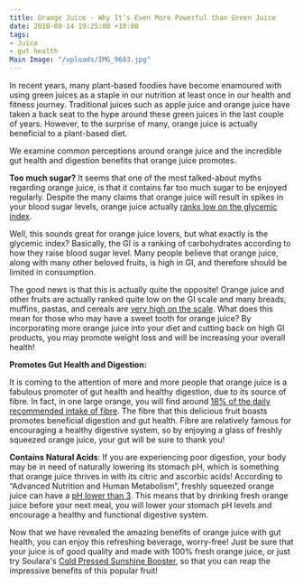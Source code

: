 ```yaml
---
title: Orange Juice - Why It’s Even More Powerful than Green Juice
date: 2018-09-14 19:25:00 +10:00
tags:
- Juice
- gut health
Main Image: "/uploads/IMG_9683.jpg"
---
```


In recent years, many plant-based foodies have become enamoured with using green juices as a staple in our nutrition at least once in our health and fitness journey. Traditional juices such as apple juice and orange juice have taken a back seat to the hype around these green juices in the last couple of years. However, to the surprise of many, orange juice is actually beneficial to a plant-based diet.

We examine common perceptions around orange juice and the incredible gut health and digestion benefits that orange juice promotes.

**Too much sugar?**
It seems that one of the most talked-about myths regarding orange juice, is that it contains far too much sugar to be enjoyed regularly. Despite the many claims that orange juice will result in spikes in your blood sugar levels, orange juice actually [ranks low on the glycemic index](https://www.healthline.com/nutrition/foods/oranges#section2).

Well, this sounds great for orange juice lovers, but what exactly is the glycemic index? Basically, the GI is a ranking of carbohydrates according to how they raise blood sugar level. Many people believe that orange juice, along with many other beloved fruits, is high in GI, and therefore should be limited in consumption.

The good news is that this is actually quite the opposite! Orange juice and other fruits are actually ranked quite low on the GI scale and many breads, muffins, pastas, and cereals are [very high on the scale](https://www.harpersbazaar.com/beauty/diet-fitness/a10439/orange-juice-over-green-juice/). What does this mean for those who may have a sweet tooth for orange juice? By incorporating more orange juice into your diet and cutting back on high GI products, you may promote weight loss and will be increasing your overall health!

**Promotes Gut Health and Digestion:**

It is coming to the attention of more and more people that orange juice is a fabulous promoter of gut health and healthy digestion, due to its source of fibre. In fact, in one large orange, you will find around [18% of the daily recommended intake of fibre](https://www.healthline.com/nutrition/foods/oranges#section2). The fibre that this delicious fruit boasts promotes beneficial digestion and gut health. Fibre are relatively famous for encouraging a healthy digestive system, so by enjoying a glass of freshly squeezed orange juice, your gut will be sure to thank you!

**Contains Natural Acids**: If you are experiencing poor digestion, your body may be in need of naturally lowering its stomach pH, which is something that orange juice thrives in with its citric and ascorbic acids! According to “Advanced Nutrition and Human Metabolism”, freshly squeezed orange juice can have a [pH lower than 3](https://www.livestrong.com/article/545595-orange-juice-for-your-digestion/). This means that by drinking fresh orange juice before your next meal, you will lower your stomach pH levels and encourage a healthy and functional digestive system.

Now that we have revealed the amazing benefits of orange juice with gut health, you can enjoy this refreshing beverage, worry-free! Just be sure that your juice is of good quality and made with 100% fresh orange juice, or just try Soulara's [Cold Pressed Sunshine Booster](https://www.soulara.com.au/on-the-menu), so that you can reap the impressive benefits of this popular fruit!